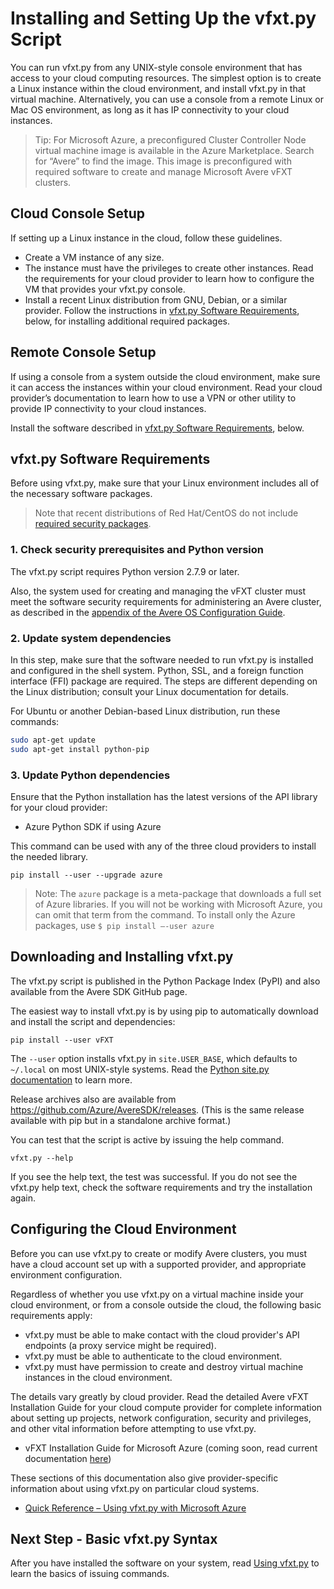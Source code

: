 
# Installing and Setting Up the vfxt.py Script

You can run vfxt.py from any UNIX-style console environment that has access to your cloud computing resources. The simplest option is to create a Linux instance within the cloud environment, and install vfxt.py in that virtual machine. Alternatively, you can use a console from a remote Linux or Mac OS environment, as long as it has IP connectivity to your cloud instances. 

> Tip: For Microsoft Azure, a preconfigured Cluster Controller Node virtual machine image is available in the Azure Marketplace. Search for “Avere” to find the image. This image is preconfigured with required software to create and manage Microsoft Avere vFXT clusters.  

## Cloud Console Setup

If setting up a Linux instance in the cloud, follow these guidelines. 

* Create a VM instance of any size.
* The instance must have the privileges to create other instances. Read the requirements for your cloud provider to learn how to configure the VM that provides your vfxt.py console. 
* Install a recent Linux distribution from GNU, Debian, or a similar provider. Follow the instructions in [vfxt.py Software Requirements](#vfxtpy-software-requirements), below, for installing additional required packages. 

## Remote Console Setup 

If using a console from a system outside the cloud environment, make sure it can access the instances within your cloud environment. Read your cloud provider’s documentation to learn how to use a VPN or other utility to provide IP connectivity to your cloud instances. 

Install the software described in [vfxt.py Software Requirements](#vfxtpy-software-requirements), below. 

## vfxt.py Software Requirements

Before using vfxt.py, make sure that your Linux environment includes all of the necessary software packages. 

> Note that recent distributions of Red Hat/CentOS do not include [required security packages](<http://library.averesystems.com/ops_guide/4_7/security_prereqs.html>). 

### 1. Check security prerequisites and Python version

The vfxt.py script requires Python version 2.7.9 or later. 

Also, the system used for creating and managing the vFXT cluster must meet the software security requirements for administering an Avere cluster, as described in the [appendix of the Avere OS Configuration Guide](<http://library.averesystems.com/ops_guide/4_7/security_prereqs.html>).

### 2. Update system dependencies 

In this step, make sure that the software needed to run vfxt.py is installed and configured in the shell system. Python, SSL, and a foreign function interface (FFI) package are required. The steps are different depending on the Linux distribution; consult your Linux documentation for details. 

For Ubuntu or another Debian-based Linux distribution, run these commands:

  ```bash
  sudo apt-get update 
  sudo apt-get install python-pip
  ```

<!-- * If using Red Hat Enterprise Linux or CentOS:       #RHEL/CentOS unsupported as of 9/2018

  ```bash
  sudo wget https://dl.fedoraproject.org/pub/epel/epel-release-latest-7.noarch.rpm
  sudo rpm -ivh epel-release-latest-7.noarch.rpm
  sudo yum install -y python-pip
  ```
--> 

### 3. Update Python dependencies

Ensure that the Python installation has the latest versions of the API library for your cloud provider: 

* Azure Python SDK if using Azure

This command can be used with any of the three cloud providers to install the needed library. 

    pip install --user --upgrade azure

> Note: The `azure` package is a meta-package that downloads a full set of Azure libraries. If you will not be working with Microsoft Azure, you can omit that term from the command. To install only the Azure packages, use `$ pip install –-user azure`


## Downloading and Installing vfxt.py

The vfxt.py script is published in the Python Package Index (PyPI) and also available from the Avere SDK GitHub page. 

The easiest way to install vfxt.py is by using pip to automatically download and install the script and dependencies:

    pip install --user vFXT

The `--user` option installs vfxt.py in `site.USER_BASE`, which defaults to `~/.local` on most UNIX-style systems. Read the [Python site.py documentation](<https://docs.python.org/2/library/site.html#site.USER_BASE>) to learn more.  

Release archives also are available from <https://github.com/Azure/AvereSDK/releases>. (This is the same release available with pip but in a standalone archive format.)

You can test that the script is active by issuing the help command.

    vfxt.py --help

If you see the help text, the test was successful. If you do not see the vfxt.py help text, check the software requirements and try the installation again. 

## Configuring the Cloud Environment 

Before you can use vfxt.py to create or modify Avere clusters, you must have a cloud account set up with a supported provider, and appropriate environment configuration. 

Regardless of whether you use vfxt.py on a virtual machine inside your cloud environment, or from a console outside the cloud, the following basic requirements apply: 

* vfxt.py must be able to make contact with the cloud provider's API endpoints (a proxy service might be required). 
* vfxt.py must be able to authenticate to the cloud environment. 
* vfxt.py must have permission to create and destroy virtual machine instances in the cloud environment. 

The details vary greatly by cloud provider. Read the detailed Avere vFXT Installation Guide for your cloud compute provider for complete information about setting up projects, network configuration, security and privileges, and other vital information before attempting to use vfxt.py. 

* vFXT Installation Guide for Microsoft Azure (coming soon, read current documentation [here](<https://github.com/Azure/Avere/blob/master/README.md>))

These sections of this documentation also give provider-specific information about using vfxt.py on particular cloud systems. 
* [Quick Reference – Using vfxt.py with Microsoft Azure](azure_reference.md)

## Next Step - Basic vfxt.py Syntax 
 
After you have installed the software on your system, read [Using vfxt.py](using_vfxt_py.md) to learn the basics of issuing commands.
